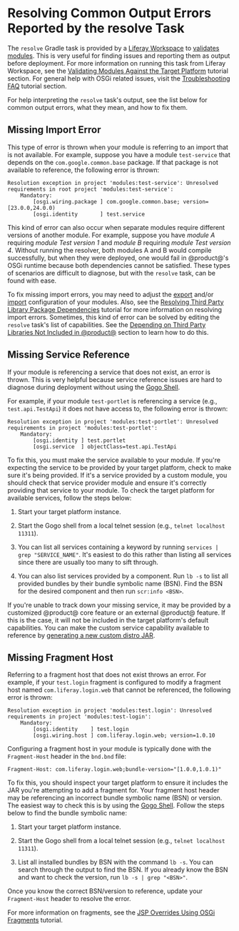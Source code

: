 # Resolving Common Output Errors Reported by the resolve Task [](id=resolving-common-output-errors-reported-by-the-resolve-task)

The `resolve` Gradle task is provided by a
[Liferay Workspace](/develop/tutorials/-/knowledge_base/7-0/liferay-workspace)
to
[validates modules](/develop/tutorials/-/knowledge_base/7-0/resolving-your-modules).
This is very useful for finding issues and reporting them as output before
deployment. For more information on running this task from Liferay Workspace,
see the
[Validating Modules Against the Target Platform](/develop/tutorials/-/knowledge_base/7-0/validating-modules-against-the-target-platform)
tutorial section. For general help with OSGi related issues, visit the
[Troubleshooting FAQ](/develop/tutorials/-/knowledge_base/7-0/troubleshooting)
tutorial section.

For help interpreting the `resolve` task's output, see the list below for common
output errors, what they mean, and how to fix them.

## Missing Import Error [](id=missing-import-error)

This type of error is thrown when your module is referring to an import that is
not available. For example, suppose you have a module `test-service` that
depends on the `com.google.common.base` package. If that package is not
available to reference, the following error is thrown:

    Resolution exception in project 'modules:test-service': Unresolved requirements in root project 'modules:test-service':
        Mandatory:
            [osgi.wiring.package ] com.google.common.base; version=[23.0.0,24.0.0)
            [osgi.identity       ] test.service

This kind of error can also occur when separate modules require different
versions of another module. For example, suppose you have *module A* requiring
*module Test version 1* and *module B* requiring *module Test version 4*.
Without running the resolver, both modules A and B would compile successfully,
but when they were deployed, one would fail in @product@'s OSGi runtime because
both dependencies cannot be satisfied. These types of scenarios are difficult to
diagnose, but with the `resolve` task, can be found with ease.

To fix missing import errors, you may need to adjust the
[export](/develop/tutorials/-/knowledge_base/7-0/exporting-packages) and/or
[import](/develop/tutorials/-/knowledge_base/7-0/importing-packages)
configuration of your modules. Also, see the
[Resolving Third Party Library Package Dependencies](/develop/tutorials/-/knowledge_base/7-0/adding-third-party-libraries-to-a-module)
tutorial for more information on resolving import errors. Sometimes, this kind
of error can be solved by editing the `resolve` task's list of capabilities. See
the
[Depending on Third Party Libraries Not Included in @product@](/develop/tutorials/-/knowledge_base/7-0/depending-on-third-party-libraries-not-included-in-product)
section to learn how to do this.

## Missing Service Reference [](id=missing-service-reference)

If your module is referencing a service that does not exist, an error is thrown.
This is very helpful because service reference issues are hard to diagnose
during deployment without using the
[Gogo Shell](/develop/reference/-/knowledge_base/7-0/using-the-felix-gogo-shell).

For example, if your module `test-portlet` is referencing a service (e.g.,
`test.api.TestApi`) it does not have access to, the following error is thrown:

    Resolution exception in project 'modules:test-portlet': Unresolved requirements in project 'modules:test-portlet':
        Mandatory:
            [osgi.identity ] test.portlet
            [osgi.service  ] objectClass=test.api.TestApi

To fix this, you must make the service available to your module. If you're
expecting the service to be provided by your target platform, check to make sure
it's being provided. If it's a service provided by a custom module, you should
check that service provider module and ensure it's correctly providing that
service to your module. To check the target platform for available services,
follow the steps below:

1.  Start your target platform instance.

2.  Start the Gogo shell from a local telnet session (e.g., `telnet localhost
    11311`).

3.  You can list all services containing a keyword by running `services | grep
    "SERVICE_NAME"`. It's easiest to do this rather than listing all services
    since there are usually too many to sift through.

4.  You can also list services provided by a component. Run `lb -s` to list all
    provided bundles by their bundle symbolic name (BSN). Find the BSN for the
    desired component and then run `scr:info <BSN>`.

If you're unable to track down your missing service, it may be provided by a
customized @product@ core feature or an external @product@ feature. If this is
the case, it will not be included in the target platform's default capabilities.
You can make the custom service capability available to reference by
[generating a new custom distro JAR](/develop/reference/-/knowledge_base/7-0/modifying-the-target-platforms-capabilities#depending-on-a-customized-distrobution-of-product).

## Missing Fragment Host [](id=missing-fragment-host)

Referring to a fragment host that does not exist throws an error. For example,
if your `test.login` fragment is configured to modify a fragment host named
`com.liferay.login.web` that cannot be referenced, the following error is
thrown:

    Resolution exception in project 'modules:test.login': Unresolved requirements in project 'modules:test-login':
        Mandatory:
            [osgi.identity    ] test.login
            [osgi.wiring.host ] com.liferay.login.web; version=1.0.10

Configuring a fragment host in your module is typically done with the
`Fragment-Host` header in the `bnd.bnd` file:

    Fragment-Host: com.liferay.login.web;bundle-version="[1.0.0,1.0.1)"

To fix this, you should inspect your target platform to ensure it includes the
JAR you're attempting to add a fragment for. Your fragment host header may be
referencing an incorrect bundle symbolic name (BSN) or version. The easiest way
to check this is by using the
[Gogo Shell](/develop/reference/-/knowledge_base/7-0/using-the-felix-gogo-shell).
Follow the steps below to find the bundle symbolic name:

1.  Start your target platform instance.

2.  Start the Gogo shell from a local telnet session (e.g., `telnet localhost
    11311`).

3.  List all installed bundles by BSN with the command `lb -s`. You can search
    through the output to find the BSN. If you already know the BSN and want to
    check the version, run `lb -s | grep "<BSN>"`.

Once you know the correct BSN/version to reference, update your `Fragment-Host`
header to resolve the error.

For more information on fragments, see the
[JSP Overrides Using OSGi Fragments](/develop/tutorials/-/knowledge_base/7-0/overriding-a-modules-jsps)
tutorial.
